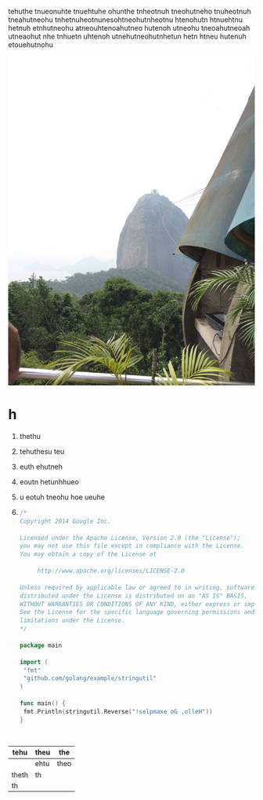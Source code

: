 

tehuthe tnueonuhte tnuehtuhe ohunthe tnheotnuh tneohutneho tnuheotnuh tneahutneohu tnhetnuheotnunesohtneohutnheotnu htenohutn htnuehtnu hetnuh etnhutneohu atneouhtenoahutneo hutenoh utneohu tneoahutneoah utneaohut nhe tnhuetn uhtenoh utnehutneohutnhetun hetn htneu hutenuh etouehutnohu

![1](https://github.com/rajganeshp/lanyon/blob/gh-pages/pic/1.jpg)

# h

1. thethu

2. tehuthesu teu

3. euth ehutneh 

4. eoutn hetunhhueo

5. u eotuh tneohu hoe ueuhe

6. ```go
   /*
   Copyright 2014 Google Inc.

   Licensed under the Apache License, Version 2.0 (the "License");
   you may not use this file except in compliance with the License.
   You may obtain a copy of the License at

        http://www.apache.org/licenses/LICENSE-2.0

   Unless required by applicable law or agreed to in writing, software
   distributed under the License is distributed on an "AS IS" BASIS,
   WITHOUT WARRANTIES OR CONDITIONS OF ANY KIND, either express or implied.
   See the License for the specific language governing permissions and
   limitations under the License.
   */

   package main

   import (
   	"fmt"
   	"github.com/golang/example/stringutil"
   )

   func main() {
   	fmt.Println(stringutil.Reverse("!selpmaxe oG ,olleH"))
   }
   ```

   ​

| tehu  | theu | the  |
| ----- | ---- | ---- |
|       | ehtu | theo |
| theth | th   |      |
| th    |      |      |






